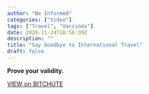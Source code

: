 ```yaml
---
author: "Be Informed"
categories: ["Video"]
tags: ["Travel", "Vaccines"]
date: 2020-11-24T16:56:39Z
description: ""
title: "Say Goodbye to International Travel"
draft: false
---
```


**Prove your validity.**  

[VIEW on BITCHUTE](https://www.bitchute.com/video/mkg43VatF1LG/)